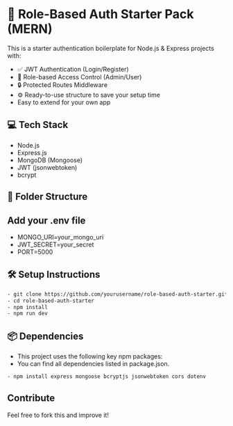 # 🔐 Role-Based Auth Starter Pack (MERN)

This is a starter authentication boilerplate for Node.js & Express projects with:

- ✅ JWT Authentication (Login/Register)
- 🔑 Role-based Access Control (Admin/User)
- 🔒 Protected Routes Middleware
- ⚙️ Ready-to-use structure to save your setup time
- Easy to extend for your own app

## 💻 Tech Stack

- Node.js
- Express.js
- MongoDB (Mongoose)
- JWT (jsonwebtoken)
- bcrypt

## 📁 Folder Structure

## Add your .env file
- MONGO_URI=your_mongo_uri
- JWT_SECRET=your_secret
- PORT=5000


## 🛠️ Setup Instructions

```bash
- git clone https://github.com/yourusername/role-based-auth-starter.git
- cd role-based-auth-starter
- npm install
- npm run dev
```

## 📦 Dependencies
- This project uses the following key npm packages:
- You can find all dependencies listed in package.json.

``` bash
- npm install express mongoose bcryptjs jsonwebtoken cors dotenv
```

##  Contribute

Feel free to fork this and improve it!

